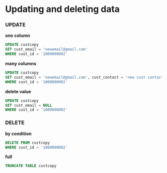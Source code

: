# Updating and deleting data

### UPDATE

**one column**

```sql
UPDATE custcopy
SET cust_email = 'newemail@gmail.com'
WHERE cust_id = '1000000002'
```

**many columns**

```sql
UPDATE custcopy
SET cust_email = 'newemail@gmail.com', cust_contact = 'new cust contact'
WHERE cust_id = '1000000002'
```

**delete value**

```sql
UPDATE custcopy
SET cust_email = NULL
WHERE cust_id = '1000000002'
```

### DELETE

**by condition**

```sql
DELETE FROM custcopy
WHERE cust_id = '1000000002'
```

**full**

```sql
TRUNCATE TABLE custcopy
```
